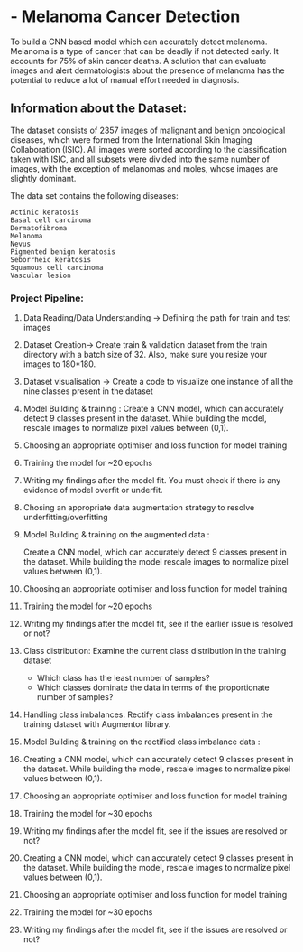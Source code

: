 # - Melanoma Cancer Detection
To build a CNN based model which can accurately detect melanoma. Melanoma is a type of cancer that can be deadly if not detected early. It accounts for 75% of skin cancer deaths. A solution that can evaluate images and alert dermatologists about the presence of melanoma has the potential to reduce a lot of manual effort needed in diagnosis.


## Information about the Dataset:
The dataset consists of 2357 images of malignant and benign oncological diseases, which were formed from the International Skin Imaging Collaboration (ISIC). All images were sorted according to the classification taken with ISIC, and all subsets were divided into the same number of images, with the exception of melanomas and moles, whose images are slightly dominant.

The data set contains the following diseases:

    Actinic keratosis
    Basal cell carcinoma
    Dermatofibroma
    Melanoma
    Nevus
    Pigmented benign keratosis
    Seborrheic keratosis
    Squamous cell carcinoma
    Vascular lesion

### Project Pipeline:
1. Data Reading/Data Understanding → Defining the path for train and test images 

2. Dataset Creation→ Create train & validation dataset from the train directory with a batch size of 32. Also, make sure you resize your images to 180*180.

3. Dataset visualisation → Create a code to visualize one instance of all the nine classes present in the dataset 

4. Model Building & training : 
    Create a CNN model, which can accurately detect 9 classes present in the dataset. While building the model, rescale images to normalize pixel values between (0,1).

5. Choosing an appropriate optimiser and loss function for model training

6. Training the model for ~20 epochs

7. Writing my findings after the model fit. You must check if there is any evidence of model overfit or underfit.

8. Chosing an appropriate data augmentation strategy to resolve underfitting/overfitting 

9. Model Building & training on the augmented data :

    Create a CNN model, which can accurately detect 9 classes present in the dataset. While building the model rescale images to normalize pixel values between (0,1).

10. Choosing an appropriate optimiser and loss function for model training

11. Training the model for ~20 epochs

12. Writing my findings after the model fit, see if the earlier issue is resolved or not?

13. Class distribution: Examine the current class distribution in the training dataset 
    - Which class has the least number of samples?
    - Which classes dominate the data in terms of the proportionate number of samples?

14. Handling class imbalances: Rectify class imbalances present in the training dataset with Augmentor library.

15. Model Building & training on the rectified class imbalance data :

16. Creating a CNN model, which can accurately detect 9 classes present in the dataset. While building the model, rescale images to normalize pixel values between (0,1).

17. Choosing an appropriate optimiser and loss function for model training

18. Training the model for ~30 epochs

19. Writing my findings after the model fit, see if the issues are resolved or not?
16. Creating a CNN model, which can accurately detect 9 classes present in the dataset. While building the model, rescale images to normalize pixel values between (0,1).

17. Choosing an appropriate optimiser and loss function for model training

18. Training the model for ~30 epochs

19. Writing my findings after the model fit, see if the issues are resolved or not?
